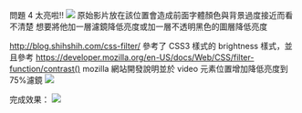 問題 4
太亮啦!!
![](https://i.imgur.com/oO7TYxd.png)
原始影片放在該位置會造成前面字體顏色與背景過度接近而看不清楚
想要將他加一層濾鏡降低亮度或加一層不透明黑色的圖層降低亮度

http://blog.shihshih.com/css-filter/
參考了 CSS3 樣式的 brightness 樣式，並且參考
https://developer.mozilla.org/en-US/docs/Web/CSS/filter-function/contrast()
mozilla 網站開發說明並於 video 元素位置增加降低亮度到 75%濾鏡
![](https://i.imgur.com/CzatECY.png)

完成效果：
![](https://i.imgur.com/OzuJWVH.png)
